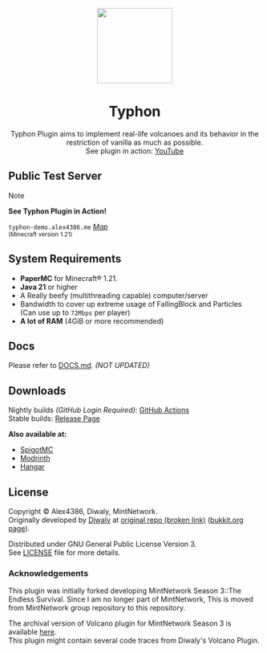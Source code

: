<p align="center">
<img height="150px" src="https://github.com/Alex4386/Typhon/assets/27724108/b09b204f-344f-4550-b844-3bfab731684c" />
</p>

<h1 align="center">
Typhon
</h1>
<p align="center">
Typhon Plugin aims to implement real-life volcanoes and its behavior in the restriction of vanilla as much as possible.<br>
See plugin in action: <a href="https://www.youtube.com/watch?v=DDnQDAdq1Ok">YouTube</a>
</p>


## Public Test Server

> [!NOTE]  
> **See Typhon Plugin in Action!**
>
> `typhon-demo.alex4386.me` _[Map](https://typhon-demo.alex4386.me/)_  
> <sub>(Minecraft version 1.21)</sub>

## System Requirements
* **PaperMC** for Minecraft® 1.21.
* **Java 21** or higher
* A Really beefy (multithreading capable) computer/server
* Bandwidth to cover up extreme usage of FallingBlock and Particles  
  (Can use up to `72Mbps` per player)
* **A lot of RAM** (4GiB or more recommended)

## Docs
Please refer to [DOCS.md](./DOCS.md). _(NOT UPDATED)_  

## Downloads
Nightly builds *(GitHub Login Required)*: [GitHub Actions](https://github.com/Alex4386/Typhon-Plugin/actions/workflows/maven.yml)  
Stable builds: [Release Page](https://github.com/Alex4386/Typhon-Plugin/releases/latest)

**Also available at:**
- [SpigotMC](https://www.spigotmc.org/resources/typhon.91748/)
- [Modrinth](https://modrinth.com/plugin/typhon)
- [Hangar](https://hangar.papermc.io/Alex4386/Typhon)

## License
Copyright &copy; Alex4386, Diwaly, MintNetwork.  
Originally developed by [Diwaly](https://github.com/diwaly) at [original repo (broken link)](https://bitbucket.org/diwaly/volcano/src/default/) ([bukkit.org page](https://dev.bukkit.org/projects/volcano)).  
  
Distributed under GNU General Public License Version 3.  
See [LICENSE](LICENSE) file for more details.  

### Acknowledgements  
This plugin was initially forked developing MintNetwork Season 3::The Endless Survival.
Since I am no longer part of MintNetwork, This is moved from MintNetwork group repository to this repository.  

The archival version of Volcano plugin for MintNetwork Season 3 is available [here](https://github.com/Alex4386-vault/ultimateVolcano).  
This plugin might contain several code traces from Diwaly's Volcano Plugin.  


